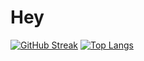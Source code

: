 # Hey

[![GitHub Streak](https://streak-stats.demolab.com?user=b-khadija&theme=gotham&hide_border=true)](https://git.io/streak-stats) [![Top Langs](https://github-readme-stats.vercel.app/api/top-langs/?username=b-khadija&layout=compact)](https://github.com/b-khadija/github-readme-stats)
